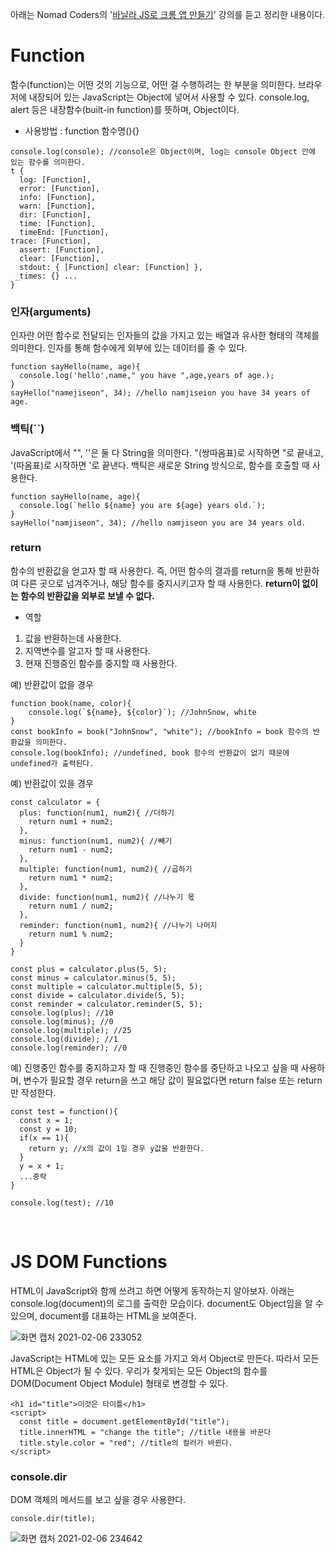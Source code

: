 아래는 Nomad Coders의 '[바닐라 JS로 크롬 앱 만들기](https://nomadcoders.co/javascript-for-beginners/lobby)' 강의를 듣고 정리한 내용이다. 

# Function
함수(function)는 어떤 것의 기능으로, 어떤 걸 수행하려는 한 부분을 의미한다. 브라우저에 내장되어 있는 JavaScript는 Object에 넣어서 사용할 수 있다. console.log, alert 등은 내장함수(built-in function)를 뜻하며, Object이다.


- 사용방법 : function 함수명(){}
```
console.log(console); //console은 Object이며, log는 console Object 안에 있는 함수를 의미한다.
t {
  log: [Function],
  error: [Function],
  info: [Function],
  warn: [Function],
  dir: [Function],
  time: [Function],
  timeEnd: [Function],
trace: [Function],
  assert: [Function],
  clear: [Function],
  stdout: { [Function] clear: [Function] },
 _times: {} ...
}
```

### 인자(arguments)
인자란 어떤 함수로 전달되는 인자들의 값을 가지고 있는 배열과 유사한 형태의 객체를 의미한다. 인자를 통해 함수에게 외부에 있는 데이터를 줄 수 있다.

```
function sayHello(name, age){
  console.log('hello',name," you have ",age,years of age.);
}
sayHello("namejiseon", 34); //hello namjiseion you have 34 years of age.
```

### 백틱(``)
JavaScript에서 "", ''은 둘 다 String을 의미한다. "(쌍따옴표)로 시작하면 "로 끝내고, '(따옴표)로 시작하면 '로 끝낸다. 백틱은 새로운 String 방식으로, 함수를 호출할 때 사용한다.
```
function sayHello(name, age){
  console.log(`hello ${name} you are ${age} years old.`);
} 
sayHello("namjiseon", 34); //hello namjiseon you are 34 years old.
```

### return
함수의 반환값을 얻고자 할 때 사용한다. 즉, 어떤 함수의 결과를 return을 통해 반환하여 다른 곳으로 넘겨주거나, 해당 함수를 중지시키고자 할 때 사용한다. <strong>return이 없이는 함수의 반환값을 외부로 보낼 수 없다.</strong>

- 역할
1. 값을 반환하는데 사용한다.
1. 지역변수를 알고자 할 때 사용한다.
1. 현재 진행중인 함수를 중지할 때 사용한다.

예) 반환값이 없을 경우
```
function book(name, color){
    console.log(`${name}, ${color}`); //JohnSnow, white
}
const bookInfo = book("JohnSnow", "white"); //bookInfo = book 함수의 반환값을 의미한다. 
console.log(bookInfo); //undefined, book 함수의 반환값이 없기 때문에 undefined가 출력된다.
```

예) 반환값이 있을 경우
```
const calculator = {
  plus: function(num1, num2){ //더하기
    return num1 + num2;
  },
  minus: function(num1, num2){ //빼기
    return num1 - num2;
  },
  multiple: function(num1, num2){ //곱하기
    return num1 * num2;
  },
  divide: function(num1, num2){ //나누기 몫
    return num1 / num2;
  },
  reminder: function(num1, num2){ //나누기 나머지
    return num1 % num2;
  }
}

const plus = calculator.plus(5, 5);
const minus = calculator.minus(5, 5);
const multiple = calculator.multiple(5, 5);
const divide = calculator.divide(5, 5);
const reminder = calculator.reminder(5, 5);
console.log(plus); //10
console.log(minus); //0
console.log(multiple); //25
console.log(divide); //1
console.log(reminder); //0
```

예) 진행중인 함수를 중지하고자 할 때
진행중인 함수를 중단하고 나오고 싶을 때 사용하며, 변수가 필요할 경우 return을 쓰고 해당 값이 필요없다면 return false 또는 return 만 작성한다.
```
const test = function(){
  const x = 1;
  const y = 10;
  if(x == 1){
    return y; //x의 값이 1일 경우 y값을 반환한다.
  }
  y = x + 1;
  ...중략
}

console.log(test); //10 
```  
<br>

# JS DOM Functions
HTML이 JavaScript와 함께 쓰려고 하면 어떻게 동작하는지 알아보자. 아래는 console.log(document)의 로그를 출력한 모습이다.
document도 Object임을 알 수 있으며, document를 대표하는 HTML을 보여준다.

![화면 캡처 2021-02-06 233052](https://user-images.githubusercontent.com/71870567/107121002-6a8dd400-68d3-11eb-8573-996a8721f41b.png)

JavaScript는 HTML에 있는 모든 요소를 가지고 와서 Object로 만든다. 따라서 모든 HTML은 Object가 될 수 있다. 
우리가 찾게되는 모든 Object의 함수를 DOM(Document Object Module) 형태로 변경할 수 있다.


```
<h1 id="title">이것은 타이틀</h1>
<script>
  const title = document.getElementById("title"); 
  title.innerHTML = "change the title"; //title 내용을 바꾼다
  title.style.color = "red"; //title의 컬러가 바뀐다. 
</script>
```

### console.dir
DOM 객체의 메서드를 보고 싶을 경우 사용한다. 
```
console.dir(title); 
```
![화면 캡처 2021-02-06 234642](https://user-images.githubusercontent.com/71870567/107121410-97db8180-68d5-11eb-9f7f-c4551f6783b5.png)










